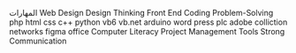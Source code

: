 
المهارات
Web Design
Design Thinking
Front End Coding
Problem-Solving
php
html
css
c++
python
vb6
vb.net
arduino
word press
plc
adobe colliction
networks
figma
office
Computer Literacy
Project Management Tools
Strong Communication
